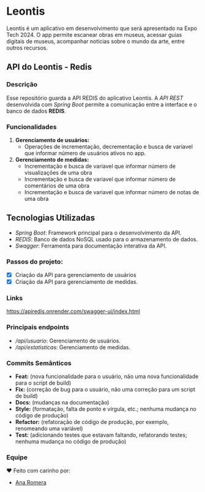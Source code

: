 # Leontis
Leontis é um aplicativo em desenvolvimento que será apresentado na Expo Tech 2024. O app permite escanear obras em museus, acessar guias digitais de museus, acompanhar notícias sobre o mundo da arte, entre outros recursos.   

## API do Leontis - Redis

### Descrição
Esse repositório guarda a API REDIS do aplicativo Leontis. 
A *API REST* desenvolvida com *Spring Boot* permite a comunicação entre a interface e o banco de dados **REDIS**.



### Funcionalidades
1. **Gerenciamento de usuários:**
   - Operações de incrementação, decrementação e busca de variavel que informar número de usuários ativos no app.
2. **Gerenciamento de medidas:**
   - Incrementação e busca de variavel que informar número de visualizações de uma obra
   - Incrementação e busca de variavel que informar número de comentários de uma obra
   - Incrementação e busca de variavel que informar número de notas de uma obra

## Tecnologias Utilizadas
- *Spring Boot*: Framework principal para o desenvolvimento da API.
- *REDIS*: Banco de dados NoSQL usado para o armazenamento de dados.
- *Swagger*: Ferramenta para documentação interativa da API.

### Passos do projeto:
 - [x] Criação da API para gerenciamento de usuários
 - [X]  Criação da API para gerenciamento de medidas.

### Links 
https://apiredis.onrender.com/swagger-ui/index.html

### Principais endpoints
- */api/usuario*: Gerenciamento de usuários.
- */api/estatisticas*: Gerenciamento de medidas.
 ### Commits Semânticos 
 - **Feat:** (nova funcionalidade para o usuário, não uma nova funcionalidade para o script de build) 
 - **Fix:** (correção de bug para o usuário, não uma correção para um script de build)
 - **Docs:** (mudanças na documentação)
 - **Style:** (formatação, falta de ponto e vírgula, etc.; nenhuma mudança no código de produção)
 - **Refactor:** (refatoração de código de produção, por exemplo, renomeando uma variável) 
 - **Test:** (adicionando testes que estavam faltando, refatorando testes; nenhuma mudança no código de produção)
### Equipe
❤️ Feito com carinho por:
- [Ana Romera](https://github.com/anaBeatrizRomera)
